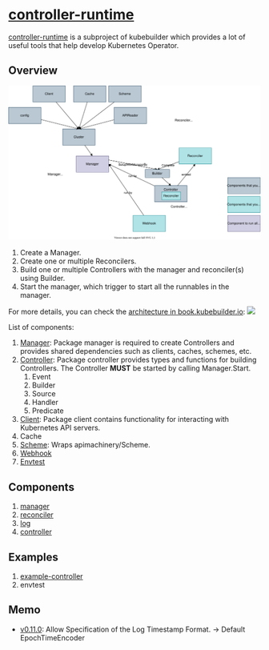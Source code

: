 # [controller-runtime](https://pkg.go.dev/sigs.k8s.io/controller-runtime)

[controller-runtime](https://pkg.go.dev/sigs.k8s.io/controller-runtime) is a subproject of kubebuilder which provides a lot of useful tools that help develop Kubernetes Operator.

## Overview

![](diagram.drawio.svg)

1. Create a Manager.
1. Create one or multiple Reconcilers.
1. Build one or multiple Controllers with the manager and reconciler(s) using Builder.
1. Start the manager, which trigger to start all the runnables in the manager.

For more details, you can check the [architecture in book.kubebuilder.io](https://book.kubebuilder.io/architecture.html):
![](https://raw.githubusercontent.com/kubernetes-sigs/kubebuilder/master/docs/book/src/kb_concept_diagram.svg)

List of components:

1. [Manager](https://pkg.go.dev/sigs.k8s.io/controller-runtime/pkg/manager): Package manager is required to create Controllers and provides shared dependencies such as clients, caches, schemes, etc.
1. [Controller](https://pkg.go.dev/sigs.k8s.io/controller-runtime/pkg/controller): Package controller provides types and functions for building Controllers. The Controller **MUST** be started by calling Manager.Start.
    1. Event
    1. Builder
    1. Source
    1. Handler
    1. Predicate
1. [Client](https://pkg.go.dev/sigs.k8s.io/controller-runtime/pkg/client): Package client contains functionality for interacting with Kubernetes API servers.
1. Cache
1. [Scheme](https://pkg.go.dev/sigs.k8s.io/controller-runtime/pkg/scheme): Wraps apimachinery/Scheme.
1. [Webhook](https://pkg.go.dev/sigs.k8s.io/controller-runtime/pkg/webhook)
1. [Envtest](https://pkg.go.dev/sigs.k8s.io/controller-runtime/pkg/envtest)

## Components

1. [manager](manager)
1. [reconciler](reconciler)
1. [log](log)
1. [controller](controller)

## Examples
1. [example-controller](example-controller)
1. envtest

## Memo
- [v0.11.0](https://github.com/kubernetes-sigs/controller-runtime/releases/tag/v0.11.0): Allow Specification of the Log Timestamp Format. -> Default EpochTimeEncoder
